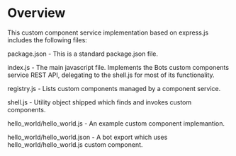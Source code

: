 # Overview

This custom component service implementation based on express.js includes the following files:

  package.json - This is a standard package.json file.

  index.js - The main javascript file.
  Implements the Bots custom components service REST API, delegating to the shell.js for most of its functionality.

  registry.js - Lists custom components managed by a component service.

  shell.js - Utility object shipped which finds and invokes custom components.

  hello_world/hello_world.js - An example custom component implemantion.

  hello_world/hello_world.json - A bot export which uses hello_world/hello_world.js custom component.